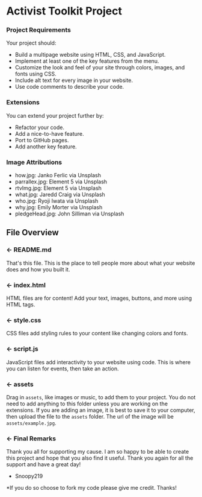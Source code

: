# Activist Toolkit Project


### Project Requirements
Your project should:
- Build a multipage website using HTML, CSS, and JavaScript.
- Implement at least one of the key features from the menu. 
- Customize the look and feel of your site through colors, images, and fonts using CSS.
- Include alt text for every image in your website.
- Use code comments to describe your code.


### Extensions
You can extend your project further by:
- Refactor your code.
- Add a nice-to-have feature.
- Port to GitHub pages.
- Add another key feature.


### Image Attributions
- how.jpg: Janko Ferlic via Unsplash
- parrallex.jpg: Element 5 via Unsplash
- rtvImg.jpg: Element 5 via Unsplash
- what.jpg: Jaredd Craig via Unsplash
- who.jpg: Ryoji Iwata via Unsplash
- why.jpg: Emily Morter via Unsplash
- pledgeHead.jpg: John Silliman via Unsplash


## File Overview

### ← README.md

That's this file. This is the place to tell people more about what your website does and how you built it. 

### ← index.html

HTML files are for content! Add your text, images, buttons, and more using HTML tags.

### ← style.css

CSS files add styling rules to your content like changing colors and fonts. 

### ← script.js

JavaScript files add interactivity to your website using code. This is where you can listen for events, then take an action.

### ← assets

Drag in `assets`, like images or music, to add them to your project. You do not need to add anything to this folder unless you are working on the extensions. If you are adding an image, it is best to save it to your computer, then upload the file to the `assets` folder. The url of the image will be `assets/example.jpg`.

### ← Final Remarks

Thank you all for supporting my cause. I am so happy to be able to create this project and hope that you also find it useful. Thank you again for all the support and have a great day!
- Snoopy219

*If you do so choose to fork my code please give me credit. Thanks!
